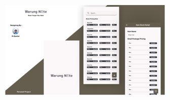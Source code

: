 ![](https://github.com/Qushai121/Warung-Note-app/blob/49f6394ad6ef756d3d8a606c6ff747cc14c47a71/docs/banner.png)
